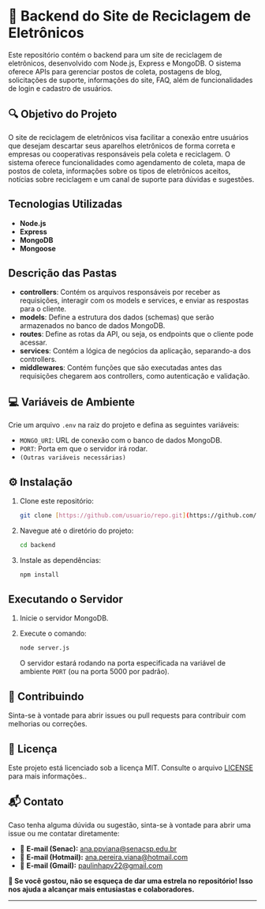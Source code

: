 # 🚀 Backend do Site de Reciclagem de Eletrônicos

Este repositório contém o backend para um site de reciclagem de eletrônicos, desenvolvido com Node.js, Express e MongoDB. O sistema oferece APIs para gerenciar postos de coleta, postagens de blog, solicitações de suporte, informações do site, FAQ, além de funcionalidades de login e cadastro de usuários.

## 🔍 Objetivo do Projeto

O site de reciclagem de eletrônicos visa facilitar a conexão entre usuários que desejam descartar seus aparelhos eletrônicos de forma correta e empresas ou cooperativas responsáveis pela coleta e reciclagem. O sistema oferece funcionalidades como agendamento de coleta, mapa de postos de coleta, informações sobre os tipos de eletrônicos aceitos, notícias sobre reciclagem e um canal de suporte para dúvidas e sugestões.

## Tecnologias Utilizadas

*   **Node.js**
*   **Express** 
*   **MongoDB** 
*   **Mongoose** 

## Descrição das Pastas

*   **controllers**: Contém os arquivos responsáveis por receber as requisições, interagir com os models e services, e enviar as respostas para o cliente.
*   **models**: Define a estrutura dos dados (schemas) que serão armazenados no banco de dados MongoDB.
*   **routes**: Define as rotas da API, ou seja, os endpoints que o cliente pode acessar.
*   **services**: Contém a lógica de negócios da aplicação, separando-a dos controllers.
*   **middlewares**: Contém funções que são executadas antes das requisições chegarem aos controllers, como autenticação e validação.

## 💻 Variáveis de Ambiente

Crie um arquivo `.env` na raiz do projeto e defina as seguintes variáveis:

*   `MONGO_URI`: URL de conexão com o banco de dados MongoDB.
*   `PORT`: Porta em que o servidor irá rodar.
*   `(Outras variáveis necessárias)`

## ⚙️ Instalação

1.  Clone este repositório:

    ```bash
    git clone [https://github.com/usuario/repo.git](https://github.com/usuario/repo.git)
    ```

2.  Navegue até o diretório do projeto:

    ```bash
    cd backend
    ```

3.  Instale as dependências:

    ```bash
    npm install
    ```

## Executando o Servidor

1.  Inicie o servidor MongoDB.
2.  Execute o comando:

    ```bash
    node server.js
    ```

    O servidor estará rodando na porta especificada na variável de ambiente `PORT` (ou na porta 5000 por padrão).


## 👥 Contribuindo

Sinta-se à vontade para abrir issues ou pull requests para contribuir com melhorias ou correções.

## 📝 Licença

Este projeto está licenciado sob a licença MIT. Consulte o arquivo [LICENSE](./LICENSE) para mais informações..

## 📬 Contato

Caso tenha alguma dúvida ou sugestão, sinta-se à vontade para abrir uma issue ou me contatar diretamente:

- 📧 **E-mail (Senac):** ana.ppviana@senacsp.edu.br 
- 📧 **E-mail (Hotmail):** ana.pereira.viana@hotmail.com  
- 📧 **E-mail (Gmail):** paulinhapv22@gmail.com


**🌟 Se você gostou, não se esqueça de dar uma estrela no repositório! Isso nos ajuda a alcançar mais entusiastas e colaboradores.**

---

